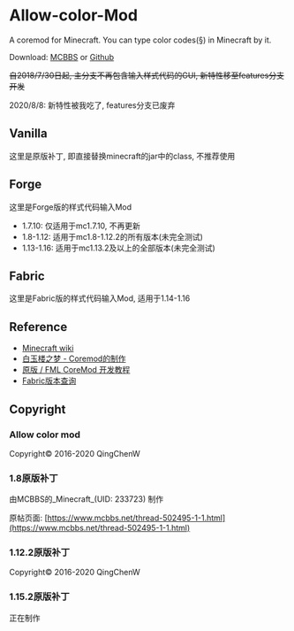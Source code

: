 # Allow-color-Mod
A coremod for Minecraft. You can type color codes(§) in Minecraft by it.

Download: [MCBBS](https://www.mcbbs.net/thread-651063-1-1.html) or [Github](https://github.com/DawningW/Allow-color-Mod/releases)

~~自2018/7/30日起, 主分支不再包含输入样式代码的GUI, 新特性移至features分支开发~~

2020/8/8: 新特性被我吃了, features分支已废弃

## Vanilla
这里是原版补丁, 即直接替换minecraft的jar中的class, 不推荐使用

## Forge
这里是Forge版的样式代码输入Mod

- 1.7.10: 仅适用于mc1.7.10, 不再更新
- 1.8-1.12: 适用于mc1.8-1.12.2的所有版本(未完全测试)
- 1.13-1.16: 适用于mc1.13.2及以上的全部版本(未完全测试)

## Fabric
这里是Fabric版的样式代码输入Mod, 适用于1.14-1.16

## Reference
- [Minecraft wiki](https://minecraft-zh.gamepedia.com/样式代码)
- [白玉楼之梦 - Coremod的制作](http://blog.hakugyokurou.net/?p=333)
- [原版 / FML CoreMod 开发教程](http://xfl03.gitee.io/coremodtutor/)
- [Fabric版本查询](https://modmuss50.me/fabric.html)

## Copyright
### Allow color mod
Copyright© 2016-2020 QingChenW
### 1.8原版补丁
由MCBBS的_Minecraft_(UID: 233723) 制作

原帖页面: [https://www.mcbbs.net/thread-502495-1-1.html](https://www.mcbbs.net/thread-502495-1-1.html)
### 1.12.2原版补丁
Copyright© 2016-2020 QingChenW
### 1.15.2原版补丁
正在制作
